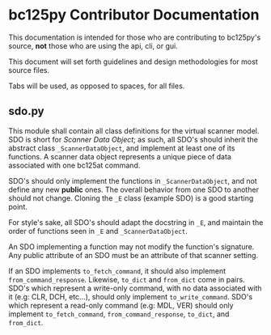 # bc125py Contributor Documentation

This documentation is intended for those who are contributing
to bc125py's source, **not** those who are using the api, cli, or gui.

This document will set forth guidelines and design methodologies
for most source files.

Tabs will be used, as opposed to spaces, for all files.


## sdo.py

This module shall contain all class definitions for the virtual scanner model.
SDO is short for *Scanner Data Object*; as such, all SDO's should inherit the
abstract class `_ScannerDataObject`, and implement at least one of its functions.
A scanner data object represents a unique piece of data associated with one
bc125at command.

SDO's should only implement the functions in `_ScannerDataObject`, and not define any
new **public** ones. The overall behavior from one SDO to another should not change.
Cloning the `_E` class (example SDO) is a good starting point.

For style's sake, all SDO's should adapt the docstring in `_E`, and maintain the
order of functions seen in `_E` and `_ScannerDataObject`.

An SDO implementing a function may not modify the function's signature.
Any public attribute of an SDO must be an attribute of that scanner setting.

If an SDO implements `to_fetch_command`, it should also implement
`from_command_response`. Likewise, `to_dict` and `from_dict` come in pairs.
SDO's which represent a write-only command, with no data associated with it
(e.g: CLR, DCH, etc...), should only implement `to_write_command`.
SDO's which represent a read-only command (e.g: MDL, VER) should only implement
`to_fetch_command`, `from_command_response`, `to_dict`, and `from_dict`.
